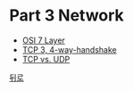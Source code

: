 # Part 3 Network

- [OSI 7 Layer](https://github.com/timobyjin02/Computer-Science-study/blob/Network/Network/OSI_7_Layer.md)
- [TCP 3, 4-way-handshake]()
- [TCP vs. UDP]()

[뒤로](https://github.com/timobyjin02/Computer-Science)
